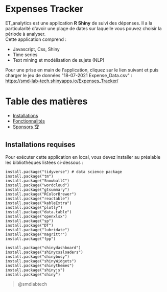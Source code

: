 # Expenses Tracker  
ET_analytics est une application **R** **Shiny** de suivi des dépenses. Il a la particularité d'avoir une plage de dates sur laquelle vous pouvez choisir la période à analyser.  
Cette application comprend :  
- Javascript, Css, Shiny
- Time series
- Text mining et modélisation de sujets (NLP)  

Pour une prise en main de l'application, cliquez sur le lien suivant et puis charger le jeu de données "18-07-2021 Expense_Data.csv" :  
https://smd-lab-tech.shinyapps.io/Expenses_Tracker/

# Table des matières 
- [Installations](#install)
- [Fonctionnalités](#features)
- [Sponsors 🏆](#sponsors)

<h2 id="install">Installations requises</h2>

Pour exécuter cette application en local, vous devez installer au préalable les bibliothèques listées ci-dessous :

```
install.package("tidyverse") # data science package
install.package("tm")
install.package("SnowballC")
install.package("wordcloud")
install.package("gtsummary")
install.package("RColorBrewer")
install.package("reactable")
install.package("kableExtra")
install.package("plotly")
install.package("data.table")
install.package("openxlsx")                
install.package("sp")
install.package("DT")
install.package("lubridate")
install.package("magrittr")
install.package("fpp")

install.package("shinydashboard")
install.package("shinycssloaders")
install.package("shinybusy")
install.package("shinyWidgets")
install.package("shinythemes")
install.package("shinyjs")
install.package("shiny")
```

> @smdlabtech



